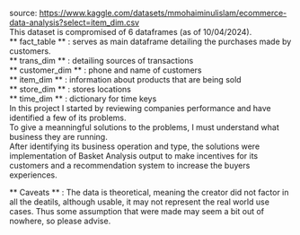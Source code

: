 source: https://www.kaggle.com/datasets/mmohaiminulislam/ecommerce-data-analysis?select=item_dim.csv  
This dataset is compromised of 6 dataframes (as of 10/04/2024).    
** fact_table ** : serves as main dataframe detailing the purchases made by customers.  
** trans_dim ** : detailing sources of transactions   
** customer_dim ** : phone and name of customers   
** item_dim ** : information about products that are being sold  
** store_dim ** : stores locations   
** time_dim ** : dictionary for time keys   
In this project I started by reviewing companies performance and have identified a few of its problems.   
To give a meanningful solutions to the problems, I must understand what business they are running.   
After identifying its business operation and type, the solutions were implementation of Basket Analysis output to make incentives for its customers and a recommendation system to increase the buyers experiences.

** Caveats ** : The data is theoretical, meaning the creator did not factor in all the deatils, although usable, it may not represent the real world use cases. Thus some assumption that were made may seem a bit out of nowhere, so please advise. 
